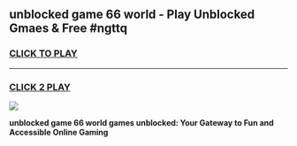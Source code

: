 
## unblocked game 66 world - Play Unblocked Gmaes & Free #ngttq
<h3>
<a href="https://premium.freeplayer.one?title=unblocked_game_66_world&ref=03M">CLICK TO PLAY</a></h3>
<hr>

<h3>
<a href="https://premium.freeplayer.one?title=unblocked_game_66_world&ref=03M">CLICK 2 PLAY</a>
  
</h3>

<a href="https://premium.freeplayer.one?title=unblocked_game_66_world&ref=03M"><img src="https://clearcache.store/games.png"></a>


**unblocked game 66 world games unblocked: Your Gateway to Fun and Accessible Online Gaming**
